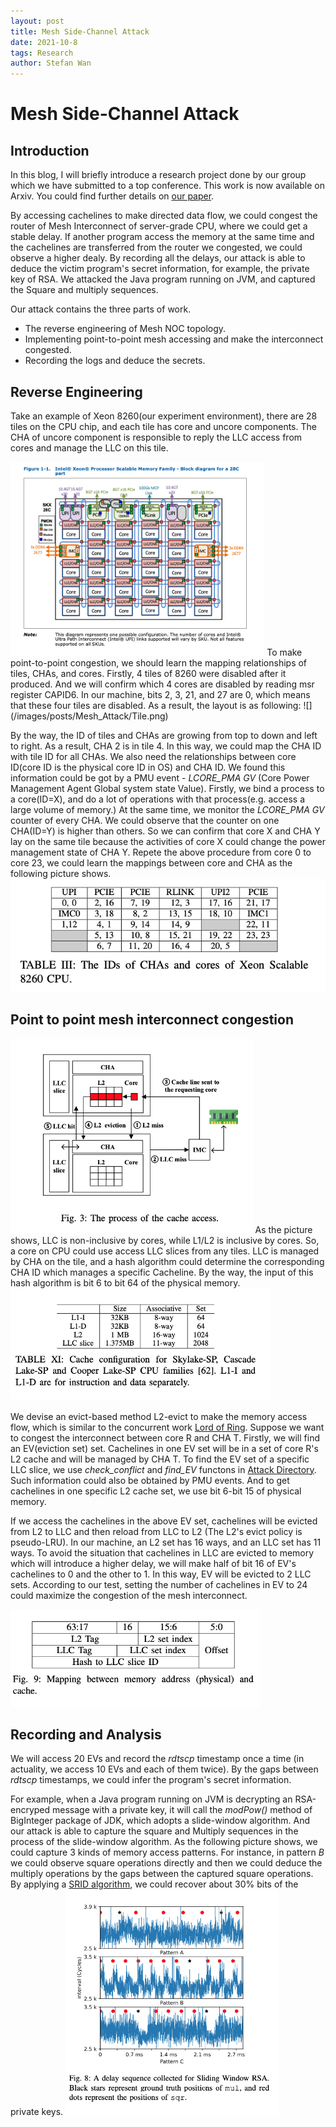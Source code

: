 ```yaml
---
layout: post
title: Mesh Side-Channel Attack
date: 2021-10-8
tags: Research
author: Stefan Wan
---
```


# Mesh Side-Channel Attack
## Introduction
In this blog, I will briefly introduce a research project done by our group which we have submitted to a top conference. This work is now available on Arxiv. You could find further details on [our paper](https://arxiv.org/abs/2103.04533).

By accessing cachelines to make directed data flow, we could congest the router of Mesh Interconnect of server-grade CPU, where we could get a stable delay. If another program access the memory at the same time and the cachelines are transferred from the router we congested, we could observe a higher dealy. By recording all the delays, our attack is able to deduce the victim program's secret information, for example, the private key of RSA. We attacked the Java program running on JVM, and captured the Square and multiply sequences.

Our attack contains the three parts of work.
+ The reverse engineering of Mesh NOC topology. 
+ Implementing point-to-point mesh accessing and make the interconnect congested.
+ Recording the logs and deduce the secrets.

## Reverse Engineering 
Take an example of Xeon 8260(our experiment environment), there are 28 tiles on the CPU chip, and each tile has core and uncore components. The CHA of uncore component is responsible to reply the LLC access from cores and manage the LLC on this tile.
<!-- ![](/images/posts/Mesh_Attack/Xeon_layout.png) -->
<img src="/images/posts/Mesh_Attack/Xeon_layout.png" style="zoom:80%" />
To make point-to-point congestion, we should learn the mapping relationships of tiles, CHAs, and cores. 
Firstly, 4 tiles of 8260 were disabled after it produced. And we will confirm which 4 cores are disabled by reading msr register CAPID6. In our machine, bits 2, 3, 21, and 27 are 0, which means that these four tiles are disabled.  As a result, the layout is as following: 
![](/images/posts/Mesh_Attack/Tile.png)

By the way, the ID of tiles and CHAs are growing from top to down and left to right. As a result, CHA 2 is in tile 4. In this way, we could map the CHA ID with tile ID for all CHAs. 
We also need the relationships between core ID(core ID is the physical core ID in OS) and CHA ID. We found this information could be got by a PMU event - *LCORE_PMA GV* (Core Power Management Agent Global system state Value). Firstly, we bind a process to a core(ID=X), and do a lot of operations with that process(e.g. access a large volume of memory.) At the same time, we monitor the *LCORE_PMA GV* counter of every CHA. We could observe that the counter on one CHA(ID=Y) is higher than others. So we can confirm that core X and CHA Y lay on the same tile because the activities of core X could change the power management state of CHA Y. Repete the above procedure from core 0 to core 23, we could learn the mappings between core and CHA as the following picture shows.
![](/images/posts/Mesh_Attack/CHA_CORE.png)

## Point to point mesh interconnect congestion
<!-- ![](/images/posts/Mesh_Attack/Cache_access.png) -->
<img src="/images/posts/Mesh_Attack/Cache_access.png" style="zoom:60%" />
As the picture shows, LLC is non-inclusive by cores, while L1/L2 is inclusive by cores. So, a core on CPU could use access LLC slices from any tiles. LLC is managed by CHA on the tile, and a hash algorithm could determine the corresponding CHA ID which manages a specific Cacheline. By the way, the input of this hash algorithm is bit 6 to bit 64 of the physical memory.
<img src="/images/posts/Mesh_Attack/Associative.png" style="zoom:60%" />
<!-- ![](/images/posts/Mesh_Attack/Associative.png) -->

We devise an evict-based method L2-evict to make the memory access flow, which is similar to the concurrent work [Lord of Ring](https://arxiv.org/abs/2103.03443). Suppose we want to congest the interconnect between core R and CHA T. Firstly, we will find an EV(eviction set) set. Cachelines in one EV set will be in a set of core R's L2 cache and will be managed by CHA T. To find the EV set of a specific LLC slice, we use *check_conflict* and *find_EV* functons in [Attack Directory](https://ieeexplore.ieee.org/stamp/stamp.jsp?tp=&arnumber=8835325&tag=1). Such information could also be obtained by PMU events. And to get cachelines in one specific L2 cache set, we use bit 6-bit 15 of physical memory. 

If we access the cachelines in the above EV set, cachelines will be evicted from L2 to LLC and then reload from LLC to L2 (The L2's evict policy is pseudo-LRU). In our machine, an L2 set has 16 ways, and an LLC set has 11 ways. To avoid the situation that cachelines in LLC are evicted to memory which will introduce a higher delay, we will make half of bit 16 of EV's cachelines to 0 and the other to 1. In this way, EV will be evicted to 2 LLC sets. According to our test, setting the number of cachelines in EV to 24 could maximize the congestion of the mesh interconnect.

<img src="/images/posts/Mesh_Attack/Mapping.png" style="zoom:60%" />
<!-- ![](/images/posts/Mesh_Attack/Mapping.png) -->

## Recording and Analysis
We will access 20 EVs and record the *rdtscp* timestamp once a time (in actuality, we access 10 EVs and each of them twice). By the gaps between *rdtscp* timestamps, we could infer the program's secret information.

For example, when a Java program running on JVM is decrypting an RSA-encryped message with a private key, it will call the *modPow()* method of BigInteger package of JDK, which adopts a slide-window algorithm. And our attack is able to capture the square and Multiply sequences in the process of the slide-window algorithm. As the following picture shows, we could capture 3 kinds of memory access patterns. For instance, in pattern *B* we could observe square operations directly and then we could deduce the multiply operations by the gaps between the captured square operations. By applying a [SRID algorithm](https://eprint.iacr.org/2017/627.pdf), we could recover about 30% bits of the private keys.
<img src="/images/posts/Mesh_Attack/Pattern.png" style="zoom:60%" />
<!-- ![](/images/posts/Mesh_Attack/Pattern.png) -->